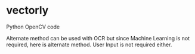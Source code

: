 # vectorly

Python OpenCV code 

Alternate method can be used with OCR but since Machine Learning is not required, here is alternate method. User Input is not required either. 
